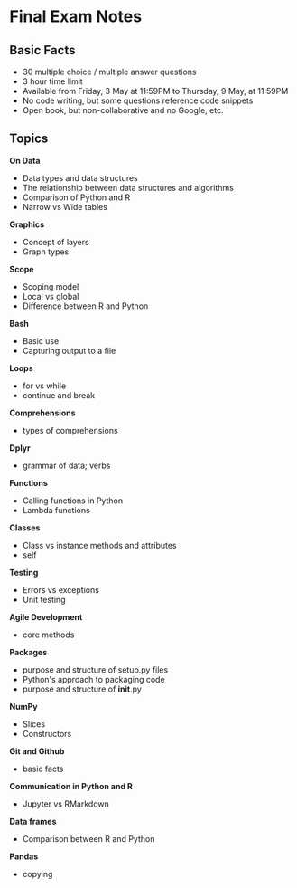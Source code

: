 # Final Exam Notes

## Basic Facts

- 30 multiple choice / multiple answer questions
- 3 hour time limit
- Available from Friday, 3 May at 11:59PM to Thursday, 9 May, at 11:59PM
- No code writing, but some questions reference code snippets
- Open book, but non-collaborative and no Google, etc.

## Topics

**On Data**

- Data types and data structures
- The relationship between data structures and algorithms
- Comparison of Python and R 
- Narrow vs Wide tables

**Graphics**

- Concept of layers
- Graph types

**Scope**

- Scoping model
- Local vs global
- Difference between R and Python

**Bash**

- Basic use
- Capturing output to a file

**Loops**

- for vs while
- continue and break

**Comprehensions**

- types of comprehensions

**Dplyr**

- grammar of data; verbs

**Functions**

- Calling functions in Python
- Lambda functions

**Classes**

- Class vs instance methods and attributes
- self

**Testing**

- Errors vs exceptions
- Unit testing 

**Agile Development**

- core methods 

**Packages**

- purpose and structure of setup.py files 
- Python's approach to packaging code
- purpose and structure of __init__.py 

**NumPy**

- Slices
- Constructors

**Git and Github**

- basic facts

**Communication in Python and R**

- Jupyter vs RMarkdown 

**Data frames**

- Comparison between R and Python

**Pandas**

- copying